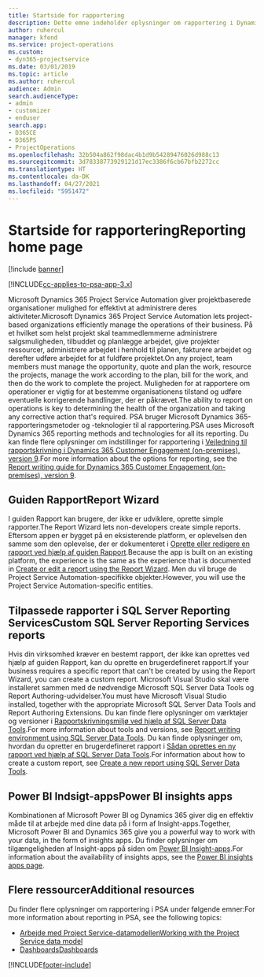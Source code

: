 ```yaml
---
title: Startside for rapportering
description: Dette emne indeholder oplysninger om rapportering i Dynamics 365 Project Service Automation.
author: ruhercul
manager: kfend
ms.service: project-operations
ms.custom:
- dyn365-projectservice
ms.date: 03/01/2019
ms.topic: article
ms.author: ruhercul
audience: Admin
search.audienceType:
- admin
- customizer
- enduser
search.app:
- D365CE
- D365PS
- ProjectOperations
ms.openlocfilehash: 32b504a862f98dac4b1d9b54289476026d988c13
ms.sourcegitcommit: 3d78338773929121d17ec3386f6cb67bfb2272cc
ms.translationtype: HT
ms.contentlocale: da-DK
ms.lasthandoff: 04/27/2021
ms.locfileid: "5951472"
---
```

# <a name="reporting-home-page"></a><span data-ttu-id="f83c2-103">Startside for rapportering</span><span class="sxs-lookup"><span data-stu-id="f83c2-103">Reporting home page</span></span>

[!include [banner](../includes/psa-now-project-operations.md)]

[!INCLUDE[cc-applies-to-psa-app-3.x](../includes/cc-applies-to-psa-app-3x.md)]

<span data-ttu-id="f83c2-104">Microsoft Dynamics 365 Project Service Automation giver projektbaserede organisationer mulighed for effektivt at administrere deres aktiviteter.</span><span class="sxs-lookup"><span data-stu-id="f83c2-104">Microsoft Dynamics 365 Project Service Automation lets project-based organizations efficiently manage the operations of their business.</span></span> <span data-ttu-id="f83c2-105">På et hvilket som helst projekt skal teammedlemmerne administrere salgsmuligheden, tilbuddet og planlægge arbejdet, give projekter ressourcer, administrere arbejdet i henhold til planen, fakturere arbejdet og derefter udføre arbejdet for at fuldføre projektet.</span><span class="sxs-lookup"><span data-stu-id="f83c2-105">On any project, team members must manage the opportunity, quote and plan the work, resource the projects, manage the work according to the plan, bill for the work, and then do the work to complete the project.</span></span> <span data-ttu-id="f83c2-106">Muligheden for at rapportere om operationer er vigtig for at bestemme organisationens tilstand og udføre eventuelle korrigerende handlinger, der er påkrævet.</span><span class="sxs-lookup"><span data-stu-id="f83c2-106">The ability to report on operations is key to determining the health of the organization and taking any corrective action that's required.</span></span> <span data-ttu-id="f83c2-107">PSA bruger Microsoft Dynamics 365-rapporteringsmetoder og -teknologier til al rapportering.</span><span class="sxs-lookup"><span data-stu-id="f83c2-107">PSA uses Microsoft Dynamics 365 reporting methods and technologies for all its reporting.</span></span> <span data-ttu-id="f83c2-108">Du kan finde flere oplysninger om indstillinger for rapportering i [Vejledning til rapportskrivning i Dynamics 365 Customer Engagement (on-premises), version 9](/dynamics365/customerengagement/on-premises/analytics/reporting-analytics-with-dynamics-365).</span><span class="sxs-lookup"><span data-stu-id="f83c2-108">For more information about the options for reporting, see the [Report writing guide for Dynamics 365 Customer Engagement (on-premises), version 9](/dynamics365/customerengagement/on-premises/analytics/reporting-analytics-with-dynamics-365).</span></span>

## <a name="report-wizard"></a><span data-ttu-id="f83c2-109">Guiden Rapport</span><span class="sxs-lookup"><span data-stu-id="f83c2-109">Report Wizard</span></span>

<span data-ttu-id="f83c2-110">I guiden Rapport kan brugere, der ikke er udviklere, oprette simple rapporter.</span><span class="sxs-lookup"><span data-stu-id="f83c2-110">The Report Wizard lets non-developers create simple reports.</span></span> <span data-ttu-id="f83c2-111">Eftersom appen er bygget på en eksisterende platform, er oplevelsen den samme som den oplevelse, der er dokumenteret i [Oprette eller redigere en rapport ved hjælp af guiden Rapport](/dynamics365/customerengagement/on-premises/basics/create-edit-copy-report-wizard).</span><span class="sxs-lookup"><span data-stu-id="f83c2-111">Because the app is built on an existing platform, the experience is the same as the experience that is documented in [Create or edit a report using the Report Wizard](/dynamics365/customerengagement/on-premises/basics/create-edit-copy-report-wizard).</span></span> <span data-ttu-id="f83c2-112">Men du vil bruge de Project Service Automation-specifikke objekter.</span><span class="sxs-lookup"><span data-stu-id="f83c2-112">However, you will use the Project Service Automation-specific entities.</span></span>

## <a name="custom-sql-server-reporting-services-reports"></a><span data-ttu-id="f83c2-113">Tilpassede rapporter i SQL Server Reporting Services</span><span class="sxs-lookup"><span data-stu-id="f83c2-113">Custom SQL Server Reporting Services reports</span></span>

<span data-ttu-id="f83c2-114">Hvis din virksomhed kræver en bestemt rapport, der ikke kan oprettes ved hjælp af guiden Rapport, kan du oprette en brugerdefineret rapport.</span><span class="sxs-lookup"><span data-stu-id="f83c2-114">If your business requires a specific report that can't be created by using the Report Wizard, you can create a custom report.</span></span> <span data-ttu-id="f83c2-115">Microsoft Visual Studio skal være installeret sammen med de nødvendige Microsoft SQL Server Data Tools og Report Authoring-udvidelser.</span><span class="sxs-lookup"><span data-stu-id="f83c2-115">You must have Microsoft Visual Studio installed, together with the appropriate Microsoft SQL Server Data Tools and Report Authoring Extensions.</span></span> <span data-ttu-id="f83c2-116">Du kan finde flere oplysninger om værktøjer og versioner i [Rapportskrivningsmiljø ved hjælp af SQL Server Data Tools](/dynamics365/customerengagement/on-premises/analytics/report-writing-environment-using-sql-server-data-tools).</span><span class="sxs-lookup"><span data-stu-id="f83c2-116">For more information about tools and versions, see [Report writing environment using SQL Server Data Tools](/dynamics365/customerengagement/on-premises/analytics/report-writing-environment-using-sql-server-data-tools).</span></span> <span data-ttu-id="f83c2-117">Du kan finde oplysninger om, hvordan du opretter en brugerdefineret rapport i [Sådan oprettes en ny rapport ved hjælp af SQL Server Data Tools](/dynamics365/customerengagement/on-premises/analytics/create-a-new-report-using-sql-server-data-tools).</span><span class="sxs-lookup"><span data-stu-id="f83c2-117">For information about how to create a custom report, see [Create a new report using SQL Server Data Tools](/dynamics365/customerengagement/on-premises/analytics/create-a-new-report-using-sql-server-data-tools).</span></span>

## <a name="power-bi-insights-apps"></a><span data-ttu-id="f83c2-118">Power BI Indsigt-apps</span><span class="sxs-lookup"><span data-stu-id="f83c2-118">Power BI insights apps</span></span>

<span data-ttu-id="f83c2-119">Kombinationen af Microsoft Power BI og Dynamics 365 giver dig en effektiv måde til at arbejde med dine data på i form af Insight-apps.</span><span class="sxs-lookup"><span data-stu-id="f83c2-119">Together, Microsoft Power BI and Dynamics 365 give you a powerful way to work with your data, in the form of insights apps.</span></span> <span data-ttu-id="f83c2-120">Du finder oplysninger om tilgængeligheden af Insight-apps på siden om [Power BI Insight-apps](https://powerbi.microsoft.com/power-bi-insights-apps/).</span><span class="sxs-lookup"><span data-stu-id="f83c2-120">For information about the availability of insights apps, see the [Power BI insights apps page](https://powerbi.microsoft.com/power-bi-insights-apps/).</span></span>


## <a name="additional-resources"></a><span data-ttu-id="f83c2-121">Flere ressourcer</span><span class="sxs-lookup"><span data-stu-id="f83c2-121">Additional resources</span></span>
<span data-ttu-id="f83c2-122">Du finder flere oplysninger om rapportering i PSA under følgende emner:</span><span class="sxs-lookup"><span data-stu-id="f83c2-122">For more information about reporting in PSA, see the following topics:</span></span>

- [<span data-ttu-id="f83c2-123">Arbejde med Project Service-datamodellen</span><span class="sxs-lookup"><span data-stu-id="f83c2-123">Working with the Project Service data model</span></span>](reports-working-project-service-data-model.md)
- [<span data-ttu-id="f83c2-124">Dashboards</span><span class="sxs-lookup"><span data-stu-id="f83c2-124">Dashboards</span></span>](reports-dashboards.md)



[!INCLUDE[footer-include](../includes/footer-banner.md)]
